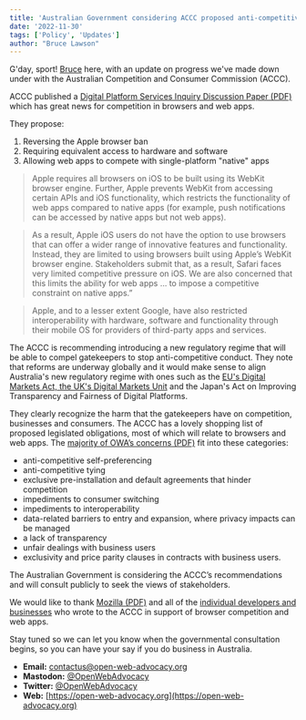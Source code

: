 ```yaml
---
title: 'Australian Government considering ACCC proposed anti-competitive conduct legislation changes'
date: '2022-11-30'
tags: ['Policy', 'Updates']
author: "Bruce Lawson"
---
```


G'day, sport! [Bruce](https://brucelawson.co.uk) here, with an update on progress we've made down under with the Australian Competition and Consumer Commission (ACCC).

ACCC published a [Digital Platform Services Inquiry Discussion Paper (PDF)](https://www.accc.gov.au/system/files/Digital%20platform%20services%20inquiry.pdf)  which has great news for competition in browsers and web apps.

They propose:

1. Reversing the Apple browser ban
2. Requiring equivalent access to hardware and software
3. Allowing web apps to compete with single-platform "native" apps

> Apple requires all browsers on iOS to be built using its WebKit browser engine. Further, Apple prevents WebKit from accessing certain APIs and iOS functionality, which restricts the functionality of web apps compared to native apps (for example, push notifications can be accessed by native apps but not web apps).

> As a result, Apple iOS users do not have the option to use browsers that can offer a wider range of innovative features and functionality. Instead, they are limited to using browsers built using Apple’s WebKit browser engine. Stakeholders submit that, as a result, Safari faces very limited competitive pressure on iOS. We are also concerned that this limits the ability for web apps … to impose a competitive constraint on native apps.”

> Apple, and to a lesser extent Google, have also restricted interoperability with hardware, software and functionality through their mobile OS for providers of third-party apps and services.

The ACCC is recommending introducing a new regulatory regime that will be able to compel gatekeepers to stop anti-competitive conduct. They note that reforms are underway globally and it would make sense to align Australia's new regulatory regime with ones such as the [EU's Digital Markets Act, the UK's Digital Markets Unit](/blog/cma-dma-nov-22/) and the Japan's Act on Improving Transparency and Fairness of Digital Platforms.

They clearly recognize the harm that the gatekeepers have on competition, businesses and consumers. The ACCC has a lovely shopping list of proposed legislated obligations, most of which will relate to browsers and web apps. The [majority of OWA’s concerns (PDF)](https://www.accc.gov.au/system/files/DPB%20-%20DPSI%20-%20September%202022%20report%20-%20Submission%20-%20Open%20Web%20Advocacy%20-%20Public%20(1).pdf) fit into these categories:

- anti-competitive self-preferencing
- anti-competitive tying
- exclusive pre-installation and default agreements that hinder competition
- impediments to consumer switching
- impediments to interoperability
- data-related barriers to entry and expansion, where privacy impacts can be managed
- a lack of transparency
- unfair dealings with business users
-  exclusivity and price parity clauses in contracts with business users.

The Australian Government is considering the ACCC’s recommendations and will consult publicly to seek the views of stakeholders.

We would like to thank [Mozilla (PDF)](https://www.accc.gov.au/system/files/DPB%20-%20DPSI%20-%20September%202022%20report%20-%20Submission%20-%20Mozilla%20-%20Public.pdf) and all of the [individual developers and businesses](https://www.accc.gov.au/focus-areas/inquiries-ongoing/digital-platform-services-inquiry-2020-25/september-2022-interim-report) who wrote to the ACCC in support of browser competition and web apps.

Stay tuned so we can let you know when the governmental consultation begins, so you can have your say if you do business in Australia.

- **Email:**        [contactus@open-web-advocacy.org](mailto:contactus@open-web-advocacy.org)
- **Mastodon:**      [@OpenWebAdvocacy](https://mastodon.social/@owa)
- **Twitter:**      [@OpenWebAdvocacy](https://twitter.com/OpenWebAdvocacy)
- **Web:**         [https://open-web-advocacy.org](https://open-web-advocacy.org)
